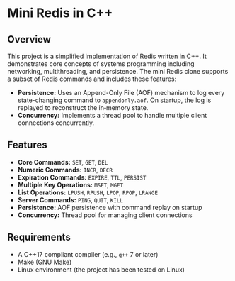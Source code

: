 # Mini Redis in C++

## Overview

This project is a simplified implementation of Redis written in C++. It demonstrates core concepts of systems programming including networking, multithreading, and persistence. The mini Redis clone supports a subset of Redis commands and includes these features:

- **Persistence:** Uses an Append-Only File (AOF) mechanism to log every state-changing command to `appendonly.aof`. On startup, the log is replayed to reconstruct the in‑memory state.
- **Concurrency:** Implements a thread pool to handle multiple client connections concurrently.

## Features

- **Core Commands:** `SET`, `GET`, `DEL`
- **Numeric Commands:** `INCR`, `DECR`
- **Expiration Commands:** `EXPIRE`, `TTL`, `PERSIST`
- **Multiple Key Operations:** `MSET`, `MGET`
- **List Operations:** `LPUSH`, `RPUSH`, `LPOP`, `RPOP`, `LRANGE`
- **Server Commands:** `PING`, `QUIT`, `KILL`
- **Persistence:** AOF persistence with command replay on startup
- **Concurrency:** Thread pool for managing client connections

## Requirements

- A C++17 compliant compiler (e.g., `g++` 7 or later)
- Make (GNU Make)
- Linux environment (the project has been tested on Linux)
